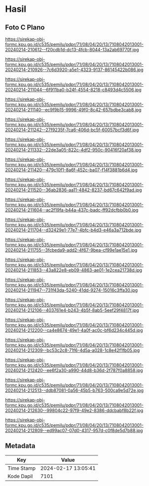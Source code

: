 # Hasil

## Foto C Plano

https://sirekap-obj-formc.kpu.go.id/c535/pemilu/pdpr/71/08/04/20/13/7108042013001-20240214-210612--f20cdb1d-dc13-4fcb-8044-13a2ab69770f.jpg

https://sirekap-obj-formc.kpu.go.id/c535/pemilu/pdpr/71/08/04/20/13/7108042013001-20240214-210926--7c6d3920-a5e1-4323-9137-86145422b086.jpg

https://sirekap-obj-formc.kpu.go.id/c535/pemilu/pdpr/71/08/04/20/13/7108042013001-20240214-211044--6f911ba0-b24f-4554-8218-c8493d4c5506.jpg

https://sirekap-obj-formc.kpu.go.id/c535/pemilu/pdpr/71/08/04/20/13/7108042013001-20240214-211140--ec9f9b15-9996-49f0-8c42-657bdbe3cab8.jpg

https://sirekap-obj-formc.kpu.go.id/c535/pemilu/pdpr/71/08/04/20/13/7108042013001-20240214-211242--27f9235f-7ca6-406d-bc5f-60057bcf3d6f.jpg

https://sirekap-obj-formc.kpu.go.id/c535/pemilu/pdpr/71/08/04/20/13/7108042013001-20240214-211332--22de3a05-822c-4df2-950c-90416f20af38.jpg

https://sirekap-obj-formc.kpu.go.id/c535/pemilu/pdpr/71/08/04/20/13/7108042013001-20240214-211420--479c10f1-8a6f-452c-ba07-f14f3881b6d4.jpg

https://sirekap-obj-formc.kpu.go.id/c535/pemilu/pdpr/71/08/04/20/13/7108042013001-20240214-211520--36ab2836-aa11-4842-8237-bd67c642f9ad.jpg

https://sirekap-obj-formc.kpu.go.id/c535/pemilu/pdpr/71/08/04/20/13/7108042013001-20240214-211604--ac2f19fa-b44a-437c-badc-ff92dcfbb0b0.jpg

https://sirekap-obj-formc.kpu.go.id/c535/pemilu/pdpr/71/08/04/20/13/7108042013001-20240214-211704--d32429e1-77e7-4bfc-b4d3-e46a3a712bde.jpg

https://sirekap-obj-formc.kpu.go.id/c535/pemilu/pdpr/71/08/04/20/13/7108042013001-20240214-211755--3fcbeda9-add2-4f67-9bea-cf99e1ae15e1.jpg

https://sirekap-obj-formc.kpu.go.id/c535/pemilu/pdpr/71/08/04/20/13/7108042013001-20240214-211853--43a822e8-eb09-4863-ae01-1e2cea21738d.jpg

https://sirekap-obj-formc.kpu.go.id/c535/pemilu/pdpr/71/08/04/20/13/7108042013001-20240214-211947--731f43da-5240-41dd-9274-15016c3ffa30.jpg

https://sirekap-obj-formc.kpu.go.id/c535/pemilu/pdpr/71/08/04/20/13/7108042013001-20240214-212106--403761e4-b243-4b5f-8ab5-5eef29f4817f.jpg

https://sirekap-obj-formc.kpu.go.id/c535/pemilu/pdpr/71/08/04/20/13/7108042013001-20240214-212200--ca4e8674-49e1-4a0f-ac0c-bf6d234c445d.jpg

https://sirekap-obj-formc.kpu.go.id/c535/pemilu/pdpr/71/08/04/20/13/7108042013001-20240214-212309--bc53c2c8-71f6-4d5a-a028-1c8e42f1fb05.jpg

https://sirekap-obj-formc.kpu.go.id/c535/pemilu/pdpr/71/08/04/20/13/7108042013001-20240214-212420--ee6f2a30-a990-44d8-b36d-2f787f0a8858.jpg

https://sirekap-obj-formc.kpu.go.id/c535/pemilu/pdpr/71/08/04/20/13/7108042013001-20240214-212513--ddb87081-0a56-45b5-b763-500ca9e5d72e.jpg

https://sirekap-obj-formc.kpu.go.id/c535/pemilu/pdpr/71/08/04/20/13/7108042013001-20240214-212630--99804c22-97f9-49e2-8386-ddcbabf8b22f.jpg

https://sirekap-obj-formc.kpu.go.id/c535/pemilu/pdpr/71/08/04/20/13/7108042013001-20240214-212809--ed99ac07-07d0-4317-957d-c0f8de5d7b88.jpg


## Metadata

| Key        | Value               |
| ---------- | ------------------- |
| Time Stamp | 2024-02-17 13:05:41 |
| Kode Dapil | 7101                |



